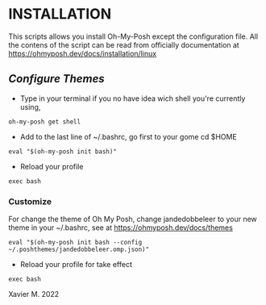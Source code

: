 # INSTALLATION

This scripts allows you install Oh-My-Posh except the configuration file. All the contens of 
the script can be read from officially documentation at https://ohmyposh.dev/docs/installation/linux

## *Configure Themes*

- Type in your terminal if you no have idea wich shell you're currently using, 

<pre><code>oh-my-posh get shell</code></pre>

- Add to the last line of ~/.bashrc, go first to your gome cd $HOME

<pre><code>eval "$(oh-my-posh init bash)"</code></pre>

- Reload your profile 

<pre><code>exec bash</code></pre>

### Customize

For change the theme of Oh My Posh, change jandedobbeleer to your new theme in your ~/.bashrc, see at https://ohmyposh.dev/docs/themes

<pre><code>eval "$(oh-my-posh init bash --config ~/.poshthemes/jandedobbeleer.omp.json)"</code></pre>

- Reload your profile for take effect

<pre><code>exec bash</code></pre>

Xavier M. 
2022

